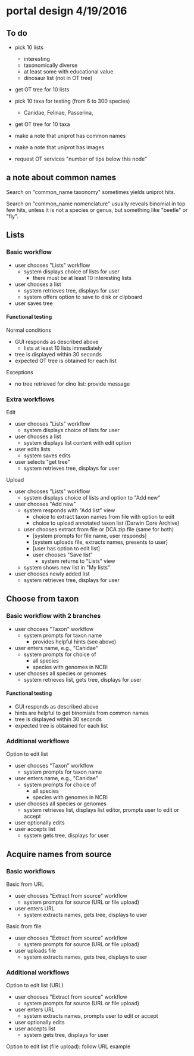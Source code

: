 # portal design 4/19/2016

## To do 

* pick 10 lists 
   * interesting
   * taxonomically diverse
   * at least some with educational value 
   * dinosaur list (not in OT tree)
* get OT tree for 10 lists 
* pick 10 taxa for testing (from 6 to 300 species)
   * Canidae, Felinae, Passerina, 
* get OT tree for 10 taxa 

* make a note that uniprot has common names
* make a note that uniprot has images
* request OT services "number of tips below this node"

## a note about common names 

Search on "common_name taxonomy" sometimes yields uniprot hits. 

Search on "common_name nomenclature" usually reveals binomial in top few hits, unless it is not a species or genus, but something like "beetle" or "fly". 


## Lists 

### Basic workflow 
* user chooses "Lists" workflow
   * system displays choice of lists for user
      * there must be at least 10 interesting lists 
* user chooses a list
   * system retrieves tree, displays for user 
   * system offers option to save to disk or clipboard
* user saves tree 

#### Functional testing 

Normal conditions
* GUI responds as described above 
   * lists at least 10 lists immediately
* tree is displayed within 30 seconds
* expected OT tree is obtained for each list 

Exceptions 
* no tree retrieved for dino list: provide message


### Extra workflows

Edit
* user chooses "Lists" workflow
   * system displays choice of lists for user
* user chooses a list
   * system displays list content with edit option
* user edits lists 
   * system saves edits 
* user selects "get tree" 
   * system retrieves tree, displays for user 

Upload
* user chooses "Lists" workflow
   * system displays choice of lists and option to "Add new"
* user chooses "Add new"
   * system responds with "Add list" view
      * choice to extract taxon names from file with option to edit
      * choice to upload annotated taxon list (Darwin Core Archive)
   * user chooses extract from file or DCA zip file (same for both)
      * [system prompts for file name, user responds]
      * [system uploads file, extracts names, presents to user]
      * [user has option to edit list]
      * user chooses "Save list" 
         * system returns to "Lists" view
   * system shows new list in "My lists"
* user chooses newly added list 
   * system retrieves tree, displays for user 

## Choose from taxon 

### Basic workflow with 2 branches

* user chooses "Taxon" workflow
   * system prompts for taxon name 
      * provides helpful hints (see above)
* user enters name, e.g., "Canidae"
   * system prompts for choice of 
      * all species 
      * species with genomes in NCBI
* user chooses all species or genomes
   * system retrieves list, gets tree, displays for user 

#### Functional testing 

* GUI responds as described above 
* hints are helpful to get binomials from common names
* tree is displayed within 30 seconds
* expected tree is obtained for each list 

### Additional workflows 

Option to edit list 
* user chooses "Taxon" workflow
   * system prompts for taxon name 
* user enters name, e.g., "Canidae"
   * system prompts for choice of 
      * all species 
      * species with genomes in NCBI
* user chooses all species or genomes
   * system retrieves list, displays list editor, prompts user to edit or accept
* user optionally edits 
* user accepts list
   * system gets tree, displays for user 
   
## Acquire names from source 

### Basic workflows 

Basic from URL
* user chooses "Extract from source" workflow
   * system prompts for source (URL or file upload)
* user enters URL 
   * system extracts names, gets tree, displays to user 
   
Basic from file 
* user chooses "Extract from source" workflow
   * system prompts for source (URL or file upload)
* user uploads file  
   * system extracts names, gets tree, displays to user 

### Additional workflows 

Option to edit list (URL)
* user chooses "Extract from source" workflow
   * system prompts for source (URL or file upload)
* user enters URL 
   * system extracts names, prompts user to edit or accept 
* user optionally edits 
* user accepts list
   * system gets tree, displays for user 

Option to edit list (file upload): follow URL example 

